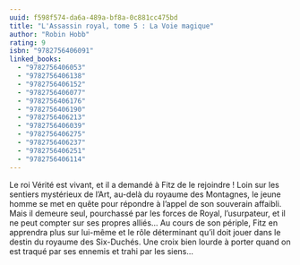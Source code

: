 ```yaml
---
uuid: f598f574-da6a-489a-bf8a-0c881cc475bd
title: "L'Assassin royal, tome 5 : La Voie magique"
author: "Robin Hobb"
rating: 9
isbn: "9782756406091"
linked_books:
  - "9782756406053"
  - "9782756406138"
  - "9782756406152"
  - "9782756406077"
  - "9782756406176"
  - "9782756406190"
  - "9782756406213"
  - "9782756406039"
  - "9782756406275"
  - "9782756406237"
  - "9782756406251"
  - "9782756406114"
---
```


Le roi Vérité est vivant, et il a demandé à Fitz de le rejoindre ! Loin sur les sentiers mystérieux de l’Art, au-delà du royaume des Montagnes, le jeune homme se met en quête pour répondre à l’appel de son souverain affaibli. Mais il demeure seul, pourchassé par les forces de Royal, l’usurpateur, et il ne peut compter sur ses propres alliés... Au cours de son périple, Fitz en apprendra plus sur lui-même et le rôle déterminant qu’il doit jouer dans le destin du royaume des Six-Duchés. Une croix bien lourde à porter quand on est traqué par ses ennemis et trahi par les siens...